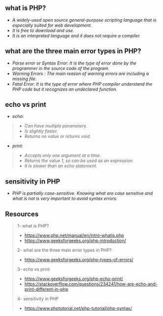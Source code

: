 ## what is PHP?
- *A widely-used open source general-purpose scripting language that is especially suited for web development.*
- *It is free to download and use.*
- *It is an interpreted language and it does not require a compiler.*
## what are the three main error types in PHP?
- *Parse error or Syntax Error: It is the type of error done by the programmer in the source code of the program.*
- *Warning Errors : The main reason of warning errors are including a missing file.*
- *Fatal Error: It is the type of error where PHP compiler understand the PHP code but it recognizes an undeclared function.*
## echo vs print
- *echo:*
>- *Can have multiple parameters.*
>- *Is slightly faster.*
>- *Returns no value or returns void.*
- *print:*
>- *Accepts only one argument at a time*.
>- *Returns the value 1, so can be used as an expression.*
>- *It is slower than an echo statement.*
## sensitivity in PHP
- *PHP is partially case-sensitive. Knowing what are case sensitive and what is not is very important to avoid syntax errors.*
## Resources
>1- what is PHP?
>- https://www.php.net/manual/en/intro-whatis.php
>- https://www.geeksforgeeks.org/php-introduction/
>
>2- what are the three main error types in PHP?
>- https://www.geeksforgeeks.org/php-types-of-errors/
>
>3- echo vs print
>- https://www.geeksforgeeks.org/php-echo-print/
>- https://stackoverflow.com/questions/234241/how-are-echo-and-print-different-in-php
>
>4- sensitivity in PHP
>- https://www.phptutorial.net/php-tutorial/php-syntax/
>
